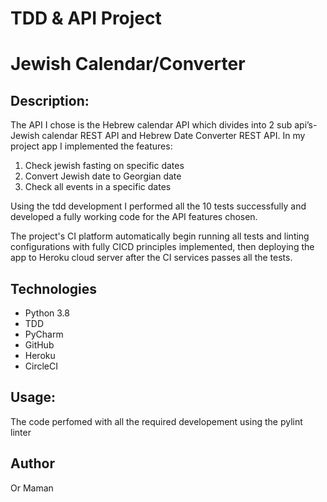 # TDD & API Project

# Jewish Calendar/Converter

## Description:
The API I chose is the Hebrew calendar API which divides into 2 sub api’s- Jewish calendar REST API and Hebrew Date Converter REST API.
In my project app I implemented the features:
 1. Check jewish fasting on specific dates
 2. Convert Jewish date to Georgian date
 3. Check all events in a specific dates

Using the tdd development I performed all the 10 tests successfully and developed a fully working code for the API features chosen.

The project's CI platform automatically begin running all tests and linting configurations with fully CICD principles implemented, then deploying the app to Heroku cloud server after the CI services passes all the tests.


## Technologies
* Python 3.8
* TDD
* PyCharm
* GitHub
* Heroku
* CircleCI

## Usage: 
The code perfomed with all the required developement using the pylint linter


## Author

Or Maman
